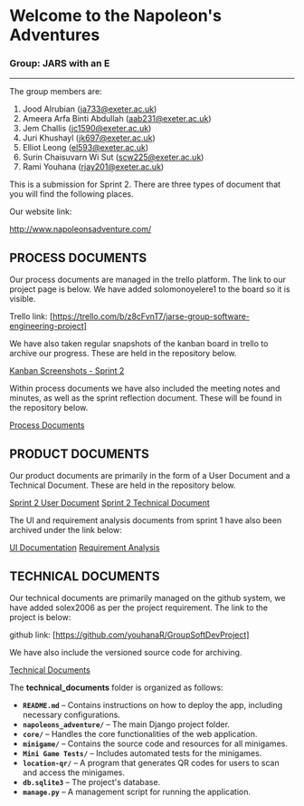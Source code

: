 # Welcome to the Napoleon's Adventures

### Group: JARS with an E
___

The group members are:

1. Jood Alrubian (ja733@exeter.ac.uk)
2. Ameera Arfa Binti Abdullah (aab231@exeter.ac.uk)
3. Jem Challis (jc1590@exeter.ac.uk)
4. Juri Khushayl (jk697@exeter.ac.uk)
5. Elliot Leong (el593@exeter.ac.uk)
6. Surin Chaisuvarn Wi Sut (scw225@exeter.ac.uk)
7. Rami Youhana (rjay201@exeter.ac.uk)


This is a submission for Sprint 2. There are three types of document that you will find the following places.

Our website link:

http://www.napoleonsadventure.com/

## PROCESS DOCUMENTS
Our process documents are managed in the trello platform. The link to our project page is below. We have added solomonoyelere1 to the board so it is visible.

Trello link: [https://trello.com/b/z8cFvnT7/jarse-group-software-engineering-project]

We have also taken regular snapshots of the kanban board in trello to archive our progress. These are held in the repository below.

[Kanban Screenshots - Sprint 2](process-documents/kanban-screenshots/sprint-2-kanban-screenshots/)

Within process documents we have also included the meeting notes and minutes, as well as the sprint reflection document. These will be found in the repository below.

[Process Documents](process-documents/)

## PRODUCT DOCUMENTS
Our product documents are primarily in the form of a User Document and a Technical Document. These are held in the repository below.

[Sprint 2 User Document](product-documents/sprint-2-user-document/)
[Sprint 2 Technical Document](product-documents/sprint-2-technical-document/)

The UI and requirement analysis documents from sprint 1 have also been archived under the link below:

[UI Documentation](product-documents/UI/)
[Requirement Analysis](product-documents/requirement-analysis/)


## TECHNICAL DOCUMENTS
Our technical documents are primarily managed on the github system, we have added solex2006 as per the project requirement. The link to the project is below:

github link: [https://github.com/youhanaR/GroupSoftDevProject]

We have also include the versioned source code for archiving.

[Technical Documents](technical_documents/)

The **technical_documents** folder is organized as follows:  

- **`README.md`** – Contains instructions on how to deploy the app, including necessary configurations.  
- **`napoleons_adventure/`** – The main Django project folder.  
- **`core/`** – Handles the core functionalities of the web application.  
- **`minigame/`** – Contains the source code and resources for all minigames.  
- **`Mini Game Tests/`** – Includes automated tests for the minigames.  
- **`location-qr/`** – A program that generates QR codes for users to scan and access the minigames.  
- **`db.sqlite3`** – The project's database.  
- **`manage.py`** – A management script for running the application.  
  


